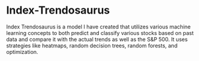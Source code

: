 # Index-Trendosaurus
Index Trendosaurus is a model I have created that utilizes various machine learning concepts to both predict and classify various stocks based on past data and compare it with the actual trends as well as the S&P 500. It uses strategies like heatmaps, random decision trees, random forests, and optimization.
